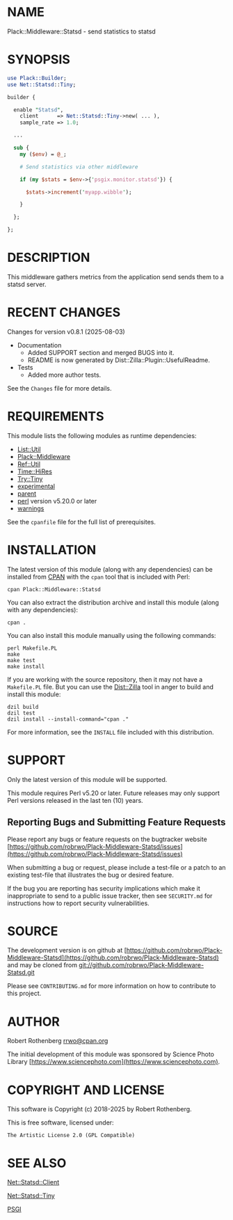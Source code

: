 # NAME

Plack::Middleware::Statsd - send statistics to statsd

# SYNOPSIS

```perl
use Plack::Builder;
use Net::Statsd::Tiny;

builder {

  enable "Statsd",
    client      => Net::Statsd::Tiny->new( ... ),
    sample_rate => 1.0;

  ...

  sub {
    my ($env) = @_;

    # Send statistics via other middleware

    if (my $stats = $env->{'psgix.monitor.statsd'}) {

      $stats->increment('myapp.wibble');

    }

  };

};
```

# DESCRIPTION

This middleware gathers metrics from the application send sends them
to a statsd server.

# RECENT CHANGES

Changes for version v0.8.1 (2025-08-03)

- Documentation
    - Added SUPPORT section and merged BUGS into it.
    - README is now generated by Dist::Zilla::Plugin::UsefulReadme.
- Tests
    - Added more author tests.

See the `Changes` file for more details.

# REQUIREMENTS

This module lists the following modules as runtime dependencies:

- [List::Util](https://metacpan.org/pod/List%3A%3AUtil)
- [Plack::Middleware](https://metacpan.org/pod/Plack%3A%3AMiddleware)
- [Ref::Util](https://metacpan.org/pod/Ref%3A%3AUtil)
- [Time::HiRes](https://metacpan.org/pod/Time%3A%3AHiRes)
- [Try::Tiny](https://metacpan.org/pod/Try%3A%3ATiny)
- [experimental](https://metacpan.org/pod/experimental)
- [parent](https://metacpan.org/pod/parent)
- [perl](https://metacpan.org/pod/perl) version v5.20.0 or later
- [warnings](https://metacpan.org/pod/warnings)

See the `cpanfile` file for the full list of prerequisites.

# INSTALLATION

The latest version of this module (along with any dependencies) can be installed from [CPAN](https://www.cpan.org) with the `cpan` tool that is included with Perl:

```
cpan Plack::Middleware::Statsd
```

You can also extract the distribution archive and install this module (along with any dependencies):

```
cpan .
```

You can also install this module manually using the following commands:

```
perl Makefile.PL
make
make test
make install
```

If you are working with the source repository, then it may not have a `Makefile.PL` file.  But you can use the [Dist::Zilla](https://dzil.org/) tool in anger to build and install this module:

```
dzil build
dzil test
dzil install --install-command="cpan ."
```

For more information, see the `INSTALL` file included with this distribution.

# SUPPORT

Only the latest version of this module will be supported.

This module requires Perl v5.20 or later.
Future releases may only support Perl versions released in the last ten (10) years.

## Reporting Bugs and Submitting Feature Requests

Please report any bugs or feature requests on the bugtracker website
[https://github.com/robrwo/Plack-Middleware-Statsd/issues](https://github.com/robrwo/Plack-Middleware-Statsd/issues)

When submitting a bug or request, please include a test-file or a
patch to an existing test-file that illustrates the bug or desired
feature.

If the bug you are reporting has security implications which make it inappropriate to send to a public issue tracker,
then see `SECURITY.md` for instructions how to report security vulnerabilities.

# SOURCE

The development version is on github at [https://github.com/robrwo/Plack-Middleware-Statsd](https://github.com/robrwo/Plack-Middleware-Statsd)
and may be cloned from [git://github.com/robrwo/Plack-Middleware-Statsd.git](git://github.com/robrwo/Plack-Middleware-Statsd.git)

Please see `CONTRIBUTING.md` for more information on how to contribute to this project.

# AUTHOR

Robert Rothenberg <rrwo@cpan.org>

The initial development of this module was sponsored by Science Photo
Library [https://www.sciencephoto.com](https://www.sciencephoto.com).

# COPYRIGHT AND LICENSE

This software is Copyright (c) 2018-2025 by Robert Rothenberg.

This is free software, licensed under:

```
The Artistic License 2.0 (GPL Compatible)
```

# SEE ALSO

[Net::Statsd::Client](https://metacpan.org/pod/Net%3A%3AStatsd%3A%3AClient)

[Net::Statsd::Tiny](https://metacpan.org/pod/Net%3A%3AStatsd%3A%3ATiny)

[PSGI](https://metacpan.org/pod/PSGI)
